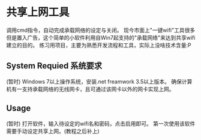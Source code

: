 # 共享上网工具

调用cmd指令，自动完成承载网络的设定与关闭。
现今市面上"一键wifi"工具很多但是置入广告，这个简单的小软件利用自Win7起支持的"承载网络"来达到共享wifi建立的目的。
练习用项目，主要为熟悉开发流程和工具，实际上没啥技术含量:P

## System Requied 系统要求

(暂时)
Windows 7以上操作系统，安装.net freamwork 3.5以上版本。
确保计算机有一支持承载网络的无线网卡，且可通过该网卡以外的网卡实现上网。

## Usage

(暂时)
打开软件，输入待设定的wifi名和密码，点击启用即可。
第一次使用该软件需要手动设定共享上网。(教程之后补上)
